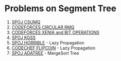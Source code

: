 # Problems on Segment Tree
1. [SPOJ CSUMQ](https://www.spoj.com/problems/CSUMQ/)
2. [CODEFORCES CIRCULAR RMQ](https://codeforces.com/contest/52/problem/C)
3. [CODEFORCES XENIA and BIT OPERATIONS](https://codeforces.com/contest/339/problem/D)
4. [SPOJ KGSS](https://www.spoj.com/problems/KGSS/)
5. [SPOJ HORRIBLE](https://www.spoj.com/problems/HORRIBLE/)  - Lazy Propagation
6. [CODECHEF FLIPCOIN](https://www.codechef.com/problems/FLIPCOIN)  - Lazy Propagation
7. [SPOJ ADATREE](https://www.spoj.com/problems/ADATREE/) - MergeSort Tree

